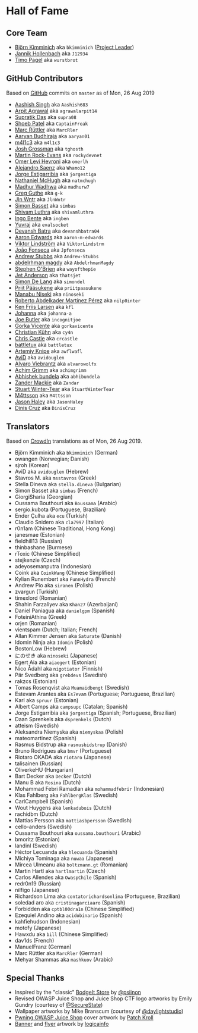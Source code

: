 # Hall of Fame

## Core Team

- [Björn Kimminich](https://github.com/bkimminich) aka `bkimminich`
  ([Project Leader](https://www.owasp.org/index.php/Projects/Project_Leader_Responsibilities))
- [Jannik Hollenbach](https://github.com/J12934) aka `J12934`
- [Timo Pagel](https://github.com/wurstbrot) aka `wurstbrot`

## GitHub Contributors

Based on [GitHub](https://github.com/bkimminich/juice-shop) commits on
`master` as of Mon, 26 Aug 2019

- [Aashish Singh](https://github.com/Aashish683) aka `Aashish683`
- [Arpit Agrawal](https://github.com/agrawalarpit14) aka
  `agrawalarpit14`
- [Supratik Das](https://github.com/supra08) aka `supra08`
- [Shoeb Patel](https://github.com/CaptainFreak) aka `CaptainFreak`
- [Marc Rüttler](https://github.com/MarcRler) aka `MarcRler`
- [Aaryan Budhiraja](https://github.com/aaryan01) aka `aaryan01`
- [m4l1c3](https://github.com/m4l1c3) aka `m4l1c3`
- [Josh Grossman](https://github.com/tghosth) aka `tghosth`
- [Martin Rock-Evans](https://github.com/rockydevnet) aka `rockydevnet`
- [Omer Levi Hevroni](https://github.com/omerlh) aka `omerlh`
- [Alejandro Saenz](https://github.com/Whamo12) aka `Whamo12`
- [Jorge Estigarribia](https://github.com/jorgestiga) aka `jorgestiga`
- [Nathaniel McHugh](https://github.com/natmchugh) aka `natmchugh`
- [Madhur Wadhwa](https://github.com/madhurw7) aka `madhurw7`
- [Greg Guthe](https://github.com/g-k) aka `g-k`
- [Jln Wntr](https://github.com/JlnWntr) aka `JlnWntr`
- [Simon Basset](https://github.com/simbas) aka `simbas`
- [Shivam Luthra](https://github.com/shivamluthra) aka `shivamluthra`
- [Ingo Bente](https://github.com/ingben) aka `ingben`
- [Yuvraj](https://github.com/evalsocket) aka `evalsocket`
- [Devansh Batra](https://github.com/devanshbatra04) aka
  `devanshbatra04`
- [Aaron Edwards](https://github.com/aaron-m-edwards) aka
  `aaron-m-edwards`
- [Viktor Lindström](https://github.com/ViktorLindstrm) aka
  `ViktorLindstrm`
- [João Fonseca](https://github.com/Jpfonseca) aka `Jpfonseca`
- [Andrew Stubbs](https://github.com/Andrew-Stubbs) aka `Andrew-Stubbs`
- [abdelrhman magdy](https://github.com/AbdelrhmanMagdy) aka
  `AbdelrhmanMagdy`
- [Stephen O'Brien](https://github.com/wayofthepie) aka `wayofthepie`
- [Jet Anderson](https://github.com/thatsjet) aka `thatsjet`
- [Simon De Lang](https://github.com/simondel) aka `simondel`
- [Priit Pääsukene](https://github.com/priitpaasukene) aka
  `priitpaasukene`
- [Manabu Niseki](https://github.com/ninoseki) aka `ninoseki`
- [Roberto Abdelkader Martínez Pérez](https://github.com/nilp0inter) aka
  `nilp0inter`
- [Ken Friis Larsen](https://github.com/kfl) aka `kfl`
- [Johanna](https://github.com/johanna-a) aka `johanna-a`
- [Joe Butler](https://github.com/incognitjoe) aka `incognitjoe`
- [Gorka Vicente](https://github.com/gorkavicente) aka `gorkavicente`
- [Christian Kühn](https://github.com/cy4n) aka `cy4n`
- [Chris Castle](https://github.com/crcastle) aka `crcastle`
- [battletux](https://github.com/battletux) aka `battletux`
- [Artemiy Knipe](https://github.com/awflwafl) aka `awflwafl`
- [AviD](https://github.com/avidouglen) aka `avidouglen`
- [Alvaro Viebrantz](https://github.com/alvarowolfx) aka `alvarowolfx`
- [Achim Grimm](https://github.com/achimgrimm) aka `achimgrimm`
- [Abhishek bundela](https://github.com/abhibundela) aka `abhibundela`
- [Zander Mackie](https://github.com/Zandar) aka `Zandar`
- [Stuart Winter-Tear](https://github.com/StuartWinterTear) aka
  `StuartWinterTear`
- [M4ttsson](https://github.com/M4ttsson) aka `M4ttsson`
- [Jason Haley](https://github.com/JasonHaley) aka `JasonHaley`
- [Dinis Cruz](https://github.com/DinisCruz) aka `DinisCruz`

## Translators

Based on [CrowdIn](https://crowdin.com/project/owasp-juice-shop)
translations as of Mon, 26 Aug 2019.

- Björn Kimminich aka `bkimminich` (German)
- owangen (Norwegian; Danish)
- sjroh (Korean)
- AviD aka `avidouglen` (Hebrew)
- Stavros M. aka `msstavros` (Greek)
- Stella Dineva aka `stella.dineva` (Bulgarian)
- Simon Basset aka `simbas` (French)
- GiorgiSharia (Georgian)
- Oussama Bouthouri aka `Boussama` (Arabic)
- sergio.kubota (Portuguese, Brazilian)
- Ender Çulha aka `ecu` (Turkish)
- Claudio Snidero aka `cla7997` (Italian)
- r0n1am (Chinese Traditional, Hong Kong)
- janesmae (Estonian)
- fieldhill13 (Russian)
- thinbashane (Burmese)
- rToxic (Chinese Simplified)
- stejkenzie (Czech)
- adeyosemanputra (Indonesian)
- Coink aka `CoinkWang` (Chinese Simplified)
- Kylian Runembert aka `FunnHydra` (French)
- Andrew Pio aka `siranen` (Polish)
- zvargun (Turkish)
- timexlord (Romanian)
- Shahin Farzaliyev aka `Khan27` (Azerbaijani)
- Daniel Paniagua aka `danielgpm` (Spanish)
- FoteiniAthina (Greek)
- orjen (Romanian)
- vientspam (Dutch; Italian; French)
- Allan Kimmer Jensen aka `Saturate` (Danish)
- Idomin Ninja aka `Idomin` (Polish)
- BostonLow (Hebrew)
- にのせき aka `ninoseki` (Japanese)
- Egert Aia aka `aiaegert` (Estonian)
- Nico Ådahl aka `nigotiator` (Finnish)
- Pär Svedberg aka `grebdevs` (Swedish)
- rakzcs (Estonian)
- Tomas Rosenqvist aka `Muamaidbengt` (Swedish)
- Estevam Arantes aka `Es7evam` (Portuguese; Portuguese, Brazilian)
- Karl aka `spruur` (Estonian)
- Albert Camps aka `campsupc` (Catalan; Spanish)
- Jorge Estigarribia aka `jorgestiga` (Spanish; Portuguese, Brazilian)
- Daan Sprenkels aka `dsprenkels` (Dutch)
- atteism (Swedish)
- Aleksandra Niemyska aka `niemyskaa` (Polish)
- mateomartinez (Spanish)
- Rasmus Bidstrup aka `rasmusbidstrup` (Danish)
- Bruno Rodrigues aka `bmvr` (Portuguese)
- Riotaro OKADA aka `riotaro` (Japanese)
- talisainen (Russian)
- OliverkeHU (Hungarian)
- Bart Decker aka `Decker` (Dutch)
- Manu B aka `Rosina` (Dutch)
- Mohammad Febri Ramadlan aka `mohammadfebrir` (Indonesian)
- Klas Fahlberg aka `FahlbergKlas` (Swedish)
- CarlCampbell (Spanish)
- Wout Huygens aka `lenkadubois` (Dutch)
- rachidbm (Dutch)
- Mattias Persson aka `mattiasbpersson` (Swedish)
- cello-anders (Swedish)
- Oussama Bouthouri aka `oussama.bouthouri` (Arabic)
- bmoritz (Estonian)
- landinl (Swedish)
- Héctor Lecuanda aka `hlecuanda` (Spanish)
- Michiya Tominaga aka `nuwaa` (Japanese)
- Mircea Ulmeanu aka `boltzmann.gt` (Romanian)
- Martin Hartl aka `hartlmartin` (Czech)
- Carlos Allendes aka `OwaspChile` (Spanish)
- redr0n19 (Russian)
- nilfigo (Japanese)
- Richardson Lima aka `contatorichardsonlima` (Portuguese, Brazilian)
- soledad aro aka `cristinagarciaaro` (Spanish)
- Forbidden aka `cptbl00dra1n` (Chinese Simplified)
- Ezequiel Andino aka `acidobinario` (Spanish)
- kahfiehudson (Indonesian)
- motofy (Japanese)
- Hawxdu aka `bill` (Chinese Simplified)
- dav1ds (French)
- ManuelFranz (German)
- Marc Rüttler aka `MarcRler` (German)
- Mehyar Shammas aka `mashkuov` (Arabic)

## Special Thanks

* Inspired by the "classic"
  [BodgeIt Store](https://github.com/psiinon/bodgeit) by
  [@psiinon](https://github.com/psiinon)
* Revised OWASP Juice Shop and Juice Shop CTF logo artworks by Emily
  Gundry (courtesy of [@SecureState](https://github.com/SecureState))
* Wallpaper artworks by Mike Branscum (courtesy of
  [@daylightstudio](https://github.com/daylightstudio))
* [Pwning OWASP Juice Shop](https://leanpub.com/juice-shop) cover
  artwork by [Patch Kroll](https://99designs.de/profiles/3099878)
* [Banner](https://github.com/OWASP/owasp-swag/tree/master/projects/juice-shop/banners)
  and
  [flyer](https://github.com/OWASP/owasp-swag/tree/master/projects/juice-shop/flyers)
  artwork by [logicainfo](https://99designs.de/profiles/logicainfo)
